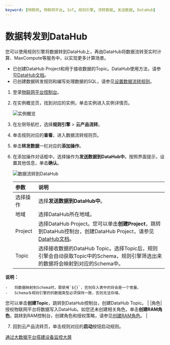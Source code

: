 ```yaml
---
keyword: [物联网, 物联网平台, IoT, 规则引擎, 流转数据, 发送数据, DataHub]
---
```


# 数据转发到DataHub

您可以使用规则引擎将数据转到DataHub上，再由DataHub将数据流转至实时计算、MaxCompute等服务中，以实现更多计算场景。

-   已创建DataHub Project和用于接收数据的Topic。DataHub使用方法，请参见[DataHub文档](https://help.aliyun.com/document_detail/158789.html)。
-   已创建数据转发规则和编写处理数据的SQL，请参见[设置数据流转规则](/cn.zh-CN/消息通信/云产品流转/设置数据流转规则.md)。

1.  登录[物联网平台控制台](http://iot.console.aliyun.com/)。

2.  在实例概览页，找到对应的实例，单击实例进入实例详情页。

    ![实例概览](https://static-aliyun-doc.oss-accelerate.aliyuncs.com/assets/img/zh-CN/8727475061/p174584.png)

3.  在左侧导航栏，选择**规则引擎** \> **云产品流转**。

4.  单击规则对应的**查看**，进入数据流转规则页。

5.  单击**转发数据**一栏对应的**添加操作**。

6.  在添加操作对话框中，选择操作为**发送数据到DataHub中**。按照界面提示，设置其他信息，单击**确认**。

    ![数据流转到DataHub](https://static-aliyun-doc.oss-accelerate.aliyuncs.com/assets/img/zh-CN/7438320061/p166667.png)

    |参数|说明|
    |:-|:-|
    |选择操作|选择**发送数据到DataHub中**。|
    |地域|选择DataHub所在地域。|
    |Project|选择DataHub Project。您可以单击**创建Project**，跳转到DataHub控制台，创建DataHub Project，请参见[DataHub文档](https://help.aliyun.com/document_detail/158789.html)。 |
    |Topic|选择接收数据的DataHub Topic。选择Topic后，规则引擎会自动获取Topic中的Schema，规则引擎筛选出来的数据将会映射到对应的Schema中。

**说明：**

    -   将数据映射到Schema时，需使用`${}`，否则存入表中的将会是一个常量。
    -   Schema与规则引擎的的数据类型必须保持一致，否则无法存储。
您可以单击**创建Topic**，跳转到DataHub控制台，创建DataHub Topic。 |
    |角色|授权物联网平台将数据写入DataHub。如您还未创建相关角色，单击**创建RAM角色**，跳转到RAM控制台，创建角色和授权策略，请参见[创建RAM角色](/cn.zh-CN/角色管理/创建RAM角色/创建可信实体为阿里云账号的RAM角色.md)。 |

7.  回到云产品流转页，单击规则对应的**启动**按钮启动规则。


[通过大数据平台搭建设备监控大屏](/cn.zh-CN/最佳实践/场景应用/通过大数据平台搭建设备监控大屏.md)

